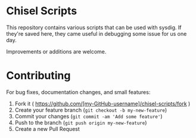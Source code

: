 # Chisel Scripts

This repository contains various scripts that can be used with sysdig. If
they're saved here, they came useful in debugging some issue for us one day.

Improvements or additions are welcome.

# Contributing

For bug fixes, documentation changes, and small features:  
1. Fork it ( https://github.com/[my-GitHub-username]/chisel-scripts/fork )  
2. Create your feature branch (`git checkout -b my-new-feature`)  
3. Commit your changes (`git commit -am 'Add some feature'`)  
4. Push to the branch (`git push origin my-new-feature`)  
5. Create a new Pull Request  
